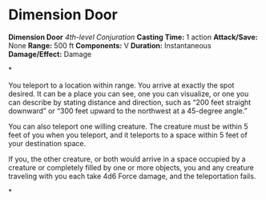 # Dimension Door

**Dimension Door**
_4th-level Conjuration_
**Casting Time:** 1 action
**Attack/Save:** None
**Range:** 500 ft
**Components:** V
**Duration:** Instantaneous
**Damage/Effect:** Damage

*<p>You teleport to a location within range. You arrive at exactly the spot desired. It can be a place you can see, one you can visualize, or one you can describe by stating distance and direction, such as “200 feet straight downward” or “300 feet upward to the northwest at a 45-degree angle.”

You can also teleport one willing creature. The creature must be within 5 feet of you when you teleport, and it teleports to a space within 5 feet of your destination space.

If you, the other creature, or both would arrive in a space occupied by a creature or completely filled by one or more objects, you and any creature traveling with you each take 4d6 Force damage, and the teleportation fails.</p>*